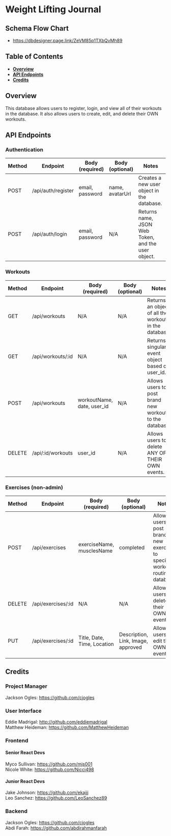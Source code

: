 # Weight Lifting Journal

## Schema Flow Chart
  * https://dbdesigner.page.link/ZeVM85p1TXbQvMh89 <br>

## Table of Contents

- **[Overview](#overview)**<br>
- **[API Endpoints](#api-endpoints)**<br>
- **[Credits](#credits)**<br>

## <a name='overview'></a>Overview
This database allows users to register, login, and view all of their workouts in the database. It also allows users to create, edit, and delete their OWN workouts.

## API Endpoints

### Authentication
Method | Endpoint | Body (required) | Body (optional) | Notes
| ----- | ----------------- | -------------------- | --------------------- | ------------------ |
POST | /api/auth/register | email, password | name, avatarUrl | Creates a new user object in the database. |
POST | /api/auth/login |  email, password | N/A | Returns name, JSON Web Token, and the user object. |

### Workouts
Method | Endpoint | Body (required) | Body (optional) | Notes
| ----- | ----------------- | -------------------- | --------------------- | ------------------ |
GET | /api/workouts | N/A | N/A | Returns an object of all the workouts in the database. |
GET | /api/workouts/:id | N/A | N/A | Returns a singular event object based on user_id. |
POST | /api/workouts | workoutName, date, user_id | N/A | Allows users to post brand new workouts to the database. |
DELETE | /api/:id/workouts | user_id | N/A | Allows users to delete ANY OF THEIR OWN events. |

### Exercises (non-admin)
Method | Endpoint | Body (required) | Body (optional) | Notes
| ----- | ----------------- | -------------------- | --------------------- | ------------------ |
POST | /api/exercises | exerciseName, musclesName | completed | Allows users to post brand new exercises to specific workout routine in database. |
DELETE | /api/exercises/:id | N/A | N/A | Allows users to delete their OWN events. |
PUT | /api/exercises/:id | Title, Date, Time, Location | Description, Link, Image, approved | Allows users to edit their OWN events. |

## Credits
### Project Manager
Jackson Ogles: https://github.com/cjogles <br>

### User Interface
Eddie Madrigal: http://github.com/eddiemadrigal <br>
Matthew Heideman: https://github.com/MatthewHeideman <br>

### Frontend
#### Senior React Devs
Myco Sullivan: https://github.com/mjs001 <br>
Nicole White: https://github.com/Nicci498 <br>
#### Junior React Devs
Jake Johnson: https://github.com/ekajjj <br>
Leo Sanchez: https://github.com/LeoSanchez89 <br>

### Backend
Jackson Ogles: https://github.com/cjogles <br>
Abdi Farah: https://github.com/abdirahmanfarah <br>